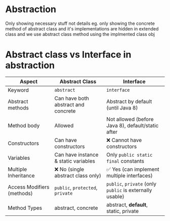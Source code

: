 # Abstraction

Only showing necessary stuff not details
eg. only showing the concrete method of abstract class and it's implementations are hidden in extended class and we use abstract class method using the implmented class obj

# Abstract class vs Interface in abstraction

| Aspect                     | Abstract Class                       | Interface                                                |
| -------------------------- | ------------------------------------ | -------------------------------------------------------- |
| Keyword                    | `abstract`                           | `interface`                                              |
| Abstract methods           | Can have both abstract and concrete  | Abstract by default (until Java 8)                       |
| Method body                | Allowed                              | Not allowed (before Java 8), default/static after        |
| Constructors               | Can have constructors                | ❌ Cannot have constructors                              |
| Variables                  | Can have instance & static variables | Only `public static final` constants                     |
| Multiple Inheritance       | ❌ No (single abstract class only)   | ✅ Yes (can implement multiple interfaces)               |
| Access Modifiers (methods) | `public`, `protected`, `private`     | `public`, `private` (only `public` is externally usable) |
| Method Types               | abstract, concrete                   | abstract, **default**, static, private                   |
